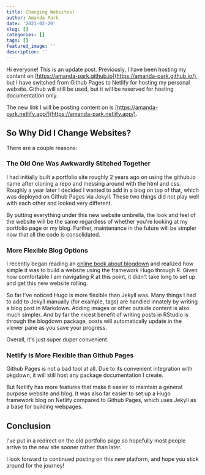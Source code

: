```yaml
---
title: Changing Websites!
author: Amanda Park
date: '2021-02-20'
slug: []
categories: []
tags: []
featured_image: ''
description: ''
---
```


Hi everyone! This is an update post. Previously, I have been hosting my content on [https://amanda-park.github.io](https://amanda-park.github.io/), but I have switched from Github Pages to Netlify for hosting my personal website. Github will still be used, but it will be reserved for hosting documentation only. 

The new link I will be posting content on is [https://amanda-park.netlify.app/](https://amanda-park.netlify.app/).

## So Why Did I Change Websites?

There are a couple reasons:

### The Old One Was Awkwardly Stitched Together

I had initially built a portfolio site roughly 2 years ago on using the github.io name after cloning a repo and messing around with the html and css. Roughly a year later I decided I wanted to add in a blog on top of that, which was deployed on Github Pages via Jekyll. These two things did not play well with each other and looked very different.

By putting everything under this new website umbrella, the look and feel of the website will be the same regardless of whether you're looking at my portfolio page or my blog. Further, maintenance in the future will be simpler now that all the code is consolidated.

### More Flexible Blog Options

I recently began reading an [online book about blogdown](https://bookdown.org/yihui/blogdown/) and realized how simple it was to build a website using the framework Hugo through R. Given how comfortable I am navigating R at this point, it didn't take long to set up and get this new website rolling. 

So far I've noticed Hugo is more flexible than Jekyll was. Many things I had to add to Jekyll manually (for example, tags) are handled innately by writing a blog post in Markdown. Adding images or other outside content is also much simpler. And by far the nicest benefit of writing posts in RStudio is through the blogdown package, posts will automatically update in the viewer pane as you save your progress. 

Overall, it's just super duper convenient.

### Netlify Is More Flexible than Github Pages

Github Pages is not a bad tool at all. Due to its convenient integration with pkgdown, it will still host any package documentation I create. 

But Netlify has more features that make it easier to maintain a general purpose website and blog. It was also far easier to set up a Hugo framework blog on Netlify compared to Github Pages, which uses Jekyll as a base for building webpages. 

## Conclusion

I've put in a redirect on the old portfolio page so hopefully most people arrive to the new site sooner rather than later. 

I look forward to continued posting on this new platform, and hope you stick around for the journey!